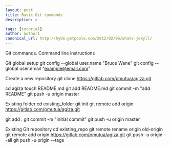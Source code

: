 ```yaml
---
layout: post
title: Basic Git commands
description: >

tags: [tutorial]
author: author1
canonical_url: http://hyde.getpoole.com/2012/02/06/whats-jekyll/
---
```


Git commands.
Command line instructions

Git global setup
git config --global user.name "Bruce Wane"
git config --global user.email "example@email.com"

Create a new repository
git clone
https://gitlab.com/pmutua/agiza.git

cd agiza
touch README.md
git add README.md
git commit -m "add README"
git push -u origin master

Existing folder
cd existing_folder
git init
git remote add origin
https://gitlab.com/pmutua/agiza.git

git add .
git commit -m "Initial commit"
git push -u origin master

Existing Git repository
cd existing_repo
git remote rename origin old-origin
git remote add origin
https://gitlab.com/pmutua/agiza.git
git push -u origin --all
git push -u origin --tags

[docs]: ../docs/7.5.0/index.md
